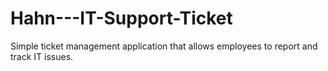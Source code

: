 # Hahn---IT-Support-Ticket
Simple ticket management application that allows employees to report and track IT issues.
